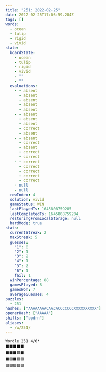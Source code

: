 ```yaml
---
title: "251: 2022-02-25"
date: 2022-02-25T17:05:59.284Z
tags: []
words:
  - ocean
  - tulip
  - rigid
  - vivid
state:
  boardState:
    - ocean
    - tulip
    - rigid
    - vivid
    - ""
    - ""
  evaluations:
    - - absent
      - absent
      - absent
      - absent
      - absent
    - - absent
      - absent
      - absent
      - correct
      - absent
    - - absent
      - correct
      - absent
      - correct
      - correct
    - - correct
      - correct
      - correct
      - correct
      - correct
    - null
    - null
  rowIndex: 4
  solution: vivid
  gameStatus: WIN
  lastPlayedTs: 1645808759285
  lastCompletedTs: 1645808759284
  restoringFromLocalStorage: null
  hardMode: true
stats:
  currentStreak: 2
  maxStreak: 5
  guesses:
    "1": 0
    "2": 1
    "3": 2
    "4": 1
    "5": 2
    "6": 1
    fail: 1
  winPercentage: 88
  gamesPlayed: 8
  gamesWon: 7
  averageGuesses: 4
puzzles:
  - 251
hashes: ["AAAAAAAACAACACCCCCCCXXXXXXXXXX"]
openerHash: ["AAAAA"]
shifts: ["bpdrn"]
aliases:
  - /w/251/
---
```


<!-- more -->

```
Wordle 251 4/6*
⬛⬛⬛⬛⬛
⬛⬛⬛🟩⬛
⬛🟩⬛🟩🟩
🟩🟩🟩🟩🟩
```
